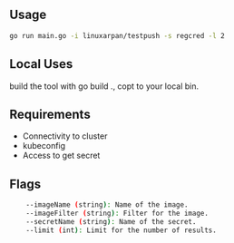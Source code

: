 ## Usage
```sh
go run main.go -i linuxarpan/testpush -s regcred -l 2
```
## Local Uses
 build the tool with go build ., copt to your local bin.

## Requirements

- Connectivity to cluster
- kubeconfig
- Access to get secret

## Flags
```sh
    --imageName (string): Name of the image.
    --imageFilter (string): Filter for the image.
    --secretName (string): Name of the secret.
    --limit (int): Limit for the number of results.
```